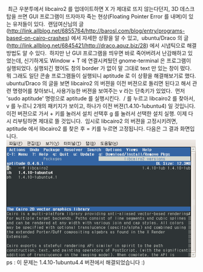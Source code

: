  최근 우분투에서 libcairo2 를 업데이트하면 X 가 제대로 뜨지 않는다던지, 3D 데스크탑을 쓰면 GUI 프로그램이 뜨자마자 죽는 현상(Floating Pointer Error 를 내며)이 있는 유저들이 있다.
 랜덤여신님의 글(<http://link.allblog.net/6855764/http://barosl.com/blog/entry/programs-based-on-cairo-crashes>) 에서 자세한 상황을 알 수 있고,
 ubuntu/Draco 의 글(<http://link.allblog.net/6845421/http://draco.aquz.biz/28>) 에서 시냅틱으로 해결방법도 알 수 있다.
 하지만 난 GUI 프로그램을 띄우면 바로 죽어버려서 난감해하고 있었는데, 신기하게도 Window + T 에 연결시켜뒀던 gnome-terminal 은 프로그램이 실행되었다. 실행되긴 했어도 창의 border 가 없이 말 그대로 text 만 있는 창이 떴다. 뭐 그래도 일단 콘솔 프로그램들이 실행되니 aptitude 로 이 상황을 해결해보기로 했다. ubuntu/Draco 의 글을 보면 libcairo2 의 버젼을 이전 버젼으로 돌리면 된다고 해서 관련 명령어를 찾아보니, 사용가능한 버젼을 보여주는 v 라는 단축키가 있었다.
 먼저 'sudo aptitude' 명령으로 aptitude 를 실행시킨다.
 / 를 누르고 libcairo2 를 찾아서, v 를 누르니 2개의 패키지가 보이고, 하나가 이전 버젼(1.4.10-1ubuntu4) 일 것입니다. 이전 버젼으로 가서 + 키를 눌러서 설치 선택후 g 를 눌러서 선택한 설치 실행. 이제 다시 리부팅하면 제대로 뜰 것입니다.
 임시로 libcairo2 의 버젼을 고정시키려면, aptitude 에서 libcairo2 를 찾은 후 = 키를 누르면 고정됩니다. 다음은 그 결과 화면입니다.
<img src="libcairo2Hold.PNG" width="500" height="311" />
ps : 이 문제는 1.4.10-1ubuntu4.4 버젼에서 해결되었습니다 :)

